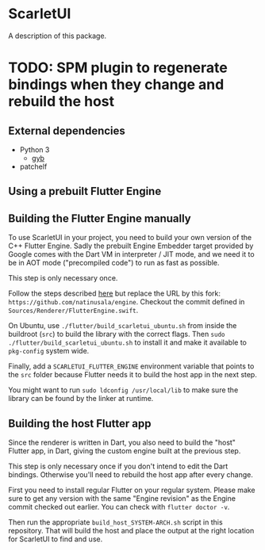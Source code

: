 # ScarletUI

A description of this package.

# TODO: SPM plugin to regenerate bindings when they change and rebuild the host

## External dependencies

- Python 3
    - [gyb](https://pypi.org/project/gyb/)
- patchelf

## Using a prebuilt Flutter Engine

## Building the Flutter Engine manually

To use ScarletUI in your project, you need to build your own version of the C++ Flutter Engine. Sadly the prebuilt Engine Embedder target provided by Google comes with the Dart VM in interpreter / JIT mode, and we need it to be in AOT mode ("precompiled code") to run as fast as possible.

This step is only necessary once.

Follow the steps described [here](https://github.com/flutter/flutter/wiki/Setting-up-the-Engine-development-environment) but replace the URL by this fork: `https://github.com/natinusala/engine`. Checkout the commit defined in `Sources/Renderer/FlutterEngine.swift`.

On Ubuntu, use `./flutter/build_scarletui_ubuntu.sh` from inside the buildroot (`src`) to build the library with the correct flags. Then `sudo ./flutter/build_scarletui_ubuntu.sh` to install it and make it available to `pkg-config` system wide.

Finally, add a `SCARLETUI_FLUTTER_ENGINE` environment variable that points to the `src` folder because Flutter needs it to build the host app in the next step.

You might want to run `sudo ldconfig /usr/local/lib` to make sure the library can be found by the linker at runtime.

## Building the host Flutter app

Since the renderer is written in Dart, you also need to build the "host" Flutter app, in Dart, giving the custom engine built at the previous step.

This step is only necessary once if you don't intend to edit the Dart bindings. Otherwise you'll need to rebuild the host app after every change.

First you need to install regular Flutter on your regular system. Please make sure to get any version with the same "Engine revision" as the Engine commit checked out earlier. You can check with `flutter doctor -v`.

Then run the appropriate `build_host_SYSTEM-ARCH.sh` script in this repository. That will build the host and place the output at the right location for ScarletUI to find and use.
